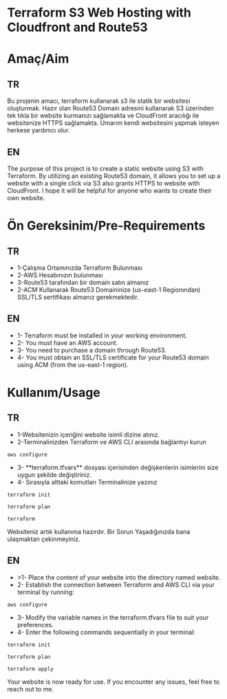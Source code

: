 # Terraform S3 Web Hosting with Cloudfront and Route53
<h1>Amaç/Aim</h1> 
<h2>TR</h2>
Bu projenin amacı, terraform kullanarak s3 ile statik bir websitesi oluşturmak. Hazır olan Route53 Domain adresini kullanarak S3 üzerinden tek tıkla bir website kurmanızı sağlamakta ve CloudFront aracılığı ile websitenize HTTPS sağlamakta. Umarım kendi websitesini yapmak isteyen herkese yardımcı olur. 
<h2>EN</h2>
The purpose of this project is to create a static website using S3 with Terraform. By utilizing an existing Route53 domain, it allows you to set up a website with a single click via S3 also grants HTTPS to website with CloudFront. I hope it will be helpful for anyone who wants to create their own website.
<h1>Ön Gereksinim/Pre-Requirements</h1>
<h2>TR</h2>
<ul>
 <li>1-Çalışma Ortamınızda Terraform Bulunması</li>
 <li>2-AWS Hesabınızın bulunması</li>
 <li>3-Route53 tarafından bir domain satın almanız</li>
 <li>2-ACM Kullanarak Route53 Domaininize (us-east-1 Regionından) SSL/TLS sertifikası almanız gerekmektedir.</li>
</ul>
<h2>EN</h2>
<ul> 
 <li>1- Terraform must be installed in your working environment.</li> 
 <li>2- You must have an AWS account.</li> 
 <li>3- You need to purchase a domain through Route53.</li> 
 <li>4- You must obtain an SSL/TLS certificate for your Route53 domain using ACM (from the us-east-1 region).</li> 
</ul>
<h1>Kullanım/Usage</h1>
<h2>TR</h2>
<ul>
<li>1-Websitenizin içeriğini website isimli dizine atınız.</li>
<li>2-Terminalinizden Terraform ve AWS CLI arasında bağlantıyı kurun</li>
</ul>

```
aws configure
```
<ul>
<li>3- **terraform.tfvars** dosyası içerisinden değişkenlerin isimlerini size uygun şekilde değiştiriniz.</li>
<li>4- Sırasıyla alttaki komutları Terminalinize yazınız</li>
</ul>

```hcl
terraform init
```
```hcl
terraform plan
```
```hcl
terraform
```

Websiteniz artık kullanıma hazırdır.
Bir Sorun Yaşadığınızda bana ulaşmaktan çekinmeyiniz.

 <h2>EN</h2>
 <ul>
<li>>1- Place the content of your website into the directory named website.</li>
<li>2- Establish the connection between Terraform and AWS CLI via your terminal by running:</li>
</ul>

```
aws configure
```
<ul>
<li>3- Modify the variable names in the terraform.tfvars file to suit your preferences.</li>
<li>4- Enter the following commands sequentially in your terminal:</li>
</ul>

```hcl
terraform init
```
```hcl
terraform plan
```
```hcl
terraform apply
```
Your website is now ready for use.
If you encounter any issues, feel free to reach out to me.
